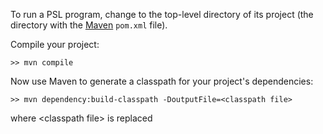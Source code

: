 To run a PSL program, change to the top-level directory of its project (the directory with the [Maven](http://maven.apache.org) ```pom.xml``` file).

Compile your project:

```
>> mvn compile
```

Now use Maven to generate a classpath for your project's dependencies:

```
>> mvn dependency:build-classpath -DoutputFile=<classpath file>
```

where \<classpath file\> is replaced